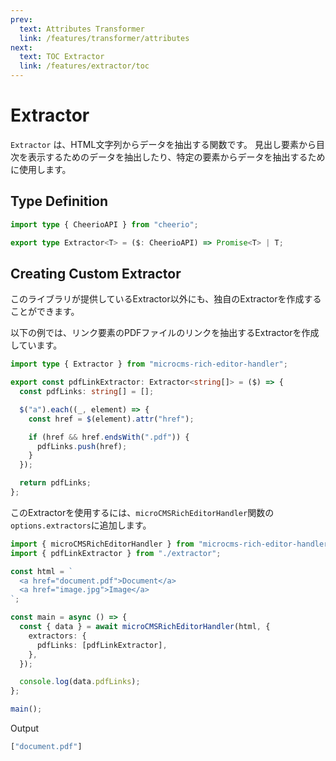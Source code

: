 ```yaml
---
prev:
  text: Attributes Transformer
  link: /features/transformer/attributes
next:
  text: TOC Extractor
  link: /features/extractor/toc
---
```


# Extractor

`Extractor` は、HTML文字列からデータを抽出する関数です。
見出し要素から目次を表示するためのデータを抽出したり、特定の要素からデータを抽出するために使用します。

## Type Definition

```ts
import type { CheerioAPI } from "cheerio";

export type Extractor<T> = ($: CheerioAPI) => Promise<T> | T;
```

## Creating Custom Extractor

このライブラリが提供しているExtractor以外にも、独自のExtractorを作成することができます。

以下の例では、リンク要素のPDFファイルのリンクを抽出するExtractorを作成しています。

```ts [extractor.ts]
import type { Extractor } from "microcms-rich-editor-handler";

export const pdfLinkExtractor: Extractor<string[]> = ($) => {
  const pdfLinks: string[] = [];

  $("a").each((_, element) => {
    const href = $(element).attr("href");

    if (href && href.endsWith(".pdf")) {
      pdfLinks.push(href);
    }
  });

  return pdfLinks;
};
```

このExtractorを使用するには、`microCMSRichEditorHandler`関数の`options.extractors`に追加します。

```ts [index.ts]
import { microCMSRichEditorHandler } from "microcms-rich-editor-handler";
import { pdfLinkExtractor } from "./extractor";

const html = `
  <a href="document.pdf">Document</a>
  <a href="image.jpg">Image</a>
`;

const main = async () => {
  const { data } = await microCMSRichEditorHandler(html, {
    extractors: {
      pdfLinks: [pdfLinkExtractor],
    },
  });

  console.log(data.pdfLinks);
};

main();
```

Output

```ts
["document.pdf"]
```
